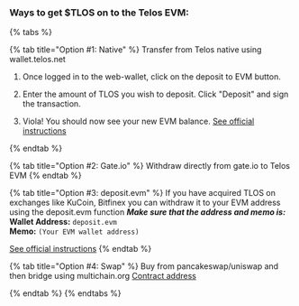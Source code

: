 ### Ways to get $TLOS on to the Telos EVM:
{% tabs %}

{% tab title="Option #1: Native" %}
Transfer from Telos native using wallet.telos.net
1. Once logged in to the web-wallet, click on the deposit to EVM button.

2. Enter the amount of TLOS you wish to deposit. Click "Deposit" and sign the transaction. 
3. Viola! You should now see your new EVM balance.
[See official instructions](https://docs.telos.net/evm/getting-started/deposit-withdraw-and-send-tlos#option-1-depositing-tlos-from-telos-native-account)  

{% endtab %}

{% tab title="Option #2: Gate.io" %}
Withdraw directly from gate.io to Telos EVM
{% endtab %}

{% tab title="Option #3: deposit.evm" %}
If you have acquired TLOS on exchanges like KuCoin, Bitfinex you can withdraw it to your EVM address using the deposit.evm function
***Make sure that the address and memo is:***
**Wallet Address:** `deposit.evm`  
**Memo:** `(Your EVM wallet address)`

[See official instructions](https://docs.telos.net/evm/getting-started/deposit-withdraw-and-send-tlos#option-2-withdrawing-tlos-from-exchanges-to-any-evm-address)
{% endtab %}

{% tab title="Option #4: Swap" %}
Buy from pancakeswap/uniswap and then bridge using multichain.org
[Contract address](https://help.telos.net/faqs/what-is-the-contract-address-of-tlos?from_search=80203807) 

{% endtab %}
{% endtabs %}